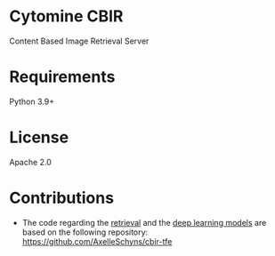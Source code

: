 # Cytomine CBIR

Content Based Image Retrieval Server

# Requirements

Python 3.9+

# License

Apache 2.0

# Contributions

- The code regarding the [retrieval](https://github.com/Cytomine-ULiege/Cytomine-cbir/tree/main/cbir/retrieval) and the [deep learning models](https://github.com/Cytomine-ULiege/Cytomine-cbir/tree/main/cbir/models) are based on the following repository:
https://github.com/AxelleSchyns/cbir-tfe
